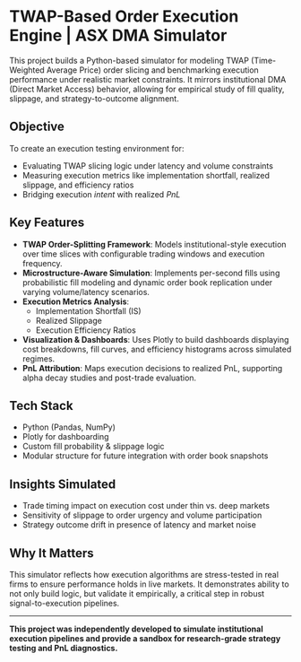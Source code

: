 # TWAP-Based Order Execution Engine | ASX DMA Simulator

This project builds a Python-based simulator for modeling TWAP (Time-Weighted Average Price) order slicing and benchmarking execution performance under realistic market constraints. It mirrors institutional DMA (Direct Market Access) behavior, allowing for empirical study of fill quality, slippage, and strategy-to-outcome alignment.

## Objective

To create an execution testing environment for:
- Evaluating TWAP slicing logic under latency and volume constraints
- Measuring execution metrics like implementation shortfall, realized slippage, and efficiency ratios
- Bridging execution *intent* with realized *PnL*

## Key Features

- **TWAP Order-Splitting Framework**: Models institutional-style execution over time slices with configurable trading windows and execution frequency.
- **Microstructure-Aware Simulation**: Implements per-second fills using probabilistic fill modeling and dynamic order book replication under varying volume/latency scenarios.
- **Execution Metrics Analysis**:
  - Implementation Shortfall (IS)
  - Realized Slippage
  - Execution Efficiency Ratios
- **Visualization & Dashboards**: Uses Plotly to build dashboards displaying cost breakdowns, fill curves, and efficiency histograms across simulated regimes.
- **PnL Attribution**: Maps execution decisions to realized PnL, supporting alpha decay studies and post-trade evaluation.

## Tech Stack

- Python (Pandas, NumPy)
- Plotly for dashboarding
- Custom fill probability & slippage logic
- Modular structure for future integration with order book snapshots

## Insights Simulated

- Trade timing impact on execution cost under thin vs. deep markets
- Sensitivity of slippage to order urgency and volume participation
- Strategy outcome drift in presence of latency and market noise

## Why It Matters

This simulator reflects how execution algorithms are stress-tested in real firms to ensure performance holds in live markets. It demonstrates ability to not only build logic, but validate it empirically, a critical step in robust signal-to-execution pipelines.

---

**This project was independently developed to simulate institutional execution pipelines and provide a sandbox for research-grade strategy testing and PnL diagnostics.**
